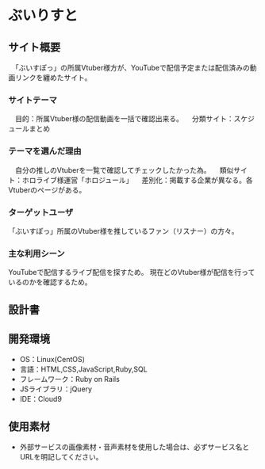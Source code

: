 #   ぶいりすと

## サイト概要
　「ぶいすぽっ」の所属Vtuber様方が、YouTubeで配信予定または配信済みの動画リンクを纏めたサイト。

### サイトテーマ
　目的：所属Vtuber様の配信動画を一括で確認出来る。
　分類サイト：スケジュールまとめ



### テーマを選んだ理由
　自分の推しのVtuberを一覧で確認してチェックしたかった為。
　類似サイト：ホロライブ様運営「ホロジュール」
　差別化：掲載する企業が異なる。各Vtuberのページがある。



### ターゲットユーザ
「ぶいすぽっ」所属のVtuber様を推しているファン（リスナー）の方々。


### 主な利用シーン
YouTubeで配信するライブ配信を探すため。
現在どのVtuber様が配信を行っているのかを確認するため。


## 設計書


## 開発環境
- OS：Linux(CentOS)
- 言語：HTML,CSS,JavaScript,Ruby,SQL
- フレームワーク：Ruby on Rails
- JSライブラリ：jQuery
- IDE：Cloud9

## 使用素材
- 外部サービスの画像素材・音声素材を使用した場合は、必ずサービス名とURLを明記してください。
